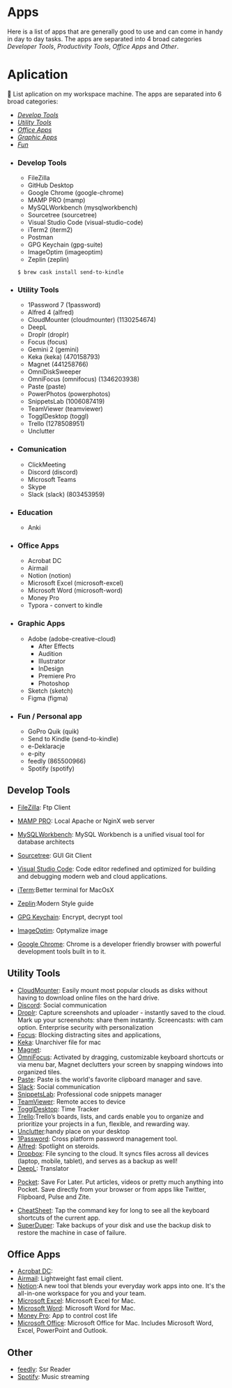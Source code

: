 # Apps

Here is a list of apps that are generally good to use and can come in handy in day to day tasks. The apps are separated into 4 broad categories _Developer Tools_, _Productivity Tools_, _Office Apps_ and _Other_.

# Aplication

 List aplication on my workspace machine. The apps are separated into 6 broad categories:

- [_Develop Tools_](Develop%20Tools)
- [_Utility Tools_](Utility%20Tools)
- [_Office Apps_](Office%20Apps)
- [_Graphic Apps_](Graphic%20Apps)
- [_Fun_](Fun)

* ### Develop Tools

  - FileZilla
  - GitHub Desktop
  - Google Chrome (google-chrome)
  - MAMP PRO (mamp)
  - MySQLWorkbench (mysqlworkbench)
  - Sourcetree (sourcetree)
  - Visual Studio Code (visual-studio-code)
  - iTerm2 (iterm2)
  - Postman
  - GPG Keychain (gpg-suite)
  - ImageOptim (imageoptim)
  - Zeplin (zeplin)

  ```shell
  $ brew cask install send-to-kindle
  ```

* ### Utility Tools

  - 1Password 7 (1password)
  - Alfred 4 (alfred)
  - CloudMounter (cloudmounter) (1130254674)
  - DeepL
  - Droplr (droplr)
  - Focus (focus)
  - Gemini 2 (gemini)
  - Keka (keka) (470158793)
  - Magnet (441258766)
  - OmniDiskSweeper
  - OmniFocus (omnifocus) (1346203938)
  - Paste (paste)
  - PowerPhotos (powerphotos)
  - SnippetsLab (1006087419)
  - TeamViewer (teamviewer)
  - TogglDesktop (toggl)
  - Trello (1278508951)
  - Unclutter

* ### Comunication

  - ClickMeeting
  - Discord (discord)
  - Microsoft Teams
  - Skype
  - Slack (slack) (803453959)

* ### Education

  - Anki

* ### Office Apps

  - Acrobat DC
  - Airmail
  - Notion (notion)
  - Microsoft Excel (microsoft-excel)
  - Microsoft Word (microsoft-word)
  - Money Pro
  - Typora - convert to kindle

* ### Graphic Apps

  - Adobe (adobe-creative-cloud)
    - After Effects
    - Audition
    - Illustrator
    - InDesign
    - Premiere Pro
    - Photoshop
  - Sketch (sketch)
  - Figma (figma)

* ### Fun / Personal app
  - GoPro Quik (quik)
  - Send to Kindle (send-to-kindle)
  - e-Deklaracje
  - e-pity
  - feedly (865500966)
  - Spotify (spotify)

## Develop Tools

- [FileZilla](https://filezilla-project.org/download.php?type=client): Ftp Client
- [MAMP PRO](https://www.mamp.info/en/downloads/): Local Apache or NginX web server
- [MySQLWorkbench](https://dev.mysql.com/downloads/workbench/): MySQL Workbench is a unified visual tool for database architects
- [Sourcetree](https://www.sourcetreeapp.com/): GUI Git Client
- [Visual Studio Code](https://code.visualstudio.com/Download): Code editor redefined and optimized for building and debugging modern web and cloud applications.
- [iTerm](https://www.iterm2.com/downloads.html):Better terminal for MacOsX
- [Zeplin](https://support.zeplin.io/en/articles/244698-downloading-mac-and-windows-apps):Modern Style guide
- [GPG Keychain](https://gpgtools.org/): Encrypt, decrypt tool
- [ImageOptim](https://imageoptim.com/pl): Optymalize image

- [Google Chrome](https://www.google.com/intl/en/chrome/browser/): Chrome is a developer friendly browser with powerful development tools built in to it.

## Utility Tools

- [CloudMounter](https://cloudmounter.net/downloads.html): Easily mount most popular clouds as disks without having to download online files on the hard drive.
- [Discord](https://discordapp.com/): Social communication
- [Droplr](https://droplr.com/): Capture screenshots and uploader - instantly saved to the cloud. Mark up your screenshots: share them instantly. Screencasts: with cam option. Enterprise security with personalization
- [Focus](https://heyfocus.com/): Blocking distracting sites and applications,
- [Keka](https://www.keka.io/pl/): Unarchiver file for mac
- [Magnet](https://magnet.crowdcafe.com/):
- [OmniFocus](): Activated by dragging, customizable keyboard shortcuts or via menu bar, Magnet declutters your screen by snapping windows into organized tiles.
- [Paste](https://pasteapp.me/): Paste is the world's favorite clipboard manager and save.
- [Slack](https://slack.com/downloads): Social communication
- [SnippetsLab](https://www.renfei.org/snippets-lab/): Professional code snippets manager
- [TeamViewer](https://www.teamviewer.com/): Remote acces to device
- [TogglDesktop](https://toggl.com/toggl-desktop/): Time Tracker
- [Trello](https://apps.apple.com/app/trello/id1278508951):Trello’s boards, lists, and cards enable you to organize and prioritize your projects in a fun, flexible, and rewarding way.
- [Unclutter](https://unclutterapp.com/):handy place on your desktop
- [1Password](https://agilebits.com/onepassword): Cross platform password management tool.
- [Alfred](http://www.alfredapp.com/): Spotlight on steroids.
- [Dropbox](https://www.dropbox.com/): File syncing to the cloud. It syncs files across all devices (laptop, mobile, tablet), and serves as a backup as well!
- [DeepL](https://www.deepl.com/): Translator

* [Pocket](https://getpocket.com): Save For Later. Put articles, videos or pretty much anything into Pocket. Save directly from your browser or from apps like Twitter, Flipboard, Pulse and Zite.

- [CheatSheet](http://www.grandtotal.biz/CheatSheet/): Tap the command key for long to see all the keyboard shortcuts of the current app.
- [SuperDuper](http://www.shirt-pocket.com/SuperDuper/SuperDuperDescription.html): Take backups of your disk and use the backup disk to restore the machine in case of failure.

## Office Apps

- [Acrobat DC](https://creativecloud.adobe.com/apps/all/desktop):
- [Airmail](http://airmailapp.com/): Lightweight fast email client.
- [Notion](https://www.notion.so/):A new tool that blends your everyday work apps into one. It's the all-in-one workspace for you and your team.
- [Microsoft Excel](http://www.microsoft.com/mac/): Microsoft Excel for Mac.
- [Microsoft Word](http://www.microsoft.com/mac/): Microsoft Word for Mac.
- [Money Pro](https://money.pro/mac/): App to control cost life
- [Microsoft Office](http://www.microsoft.com/mac/buy): Microsoft Office for Mac. Includes Microsoft Word, Excel, PowerPoint and Outlook.

## Other

- [feedly](https://feedly.com/): Ssr Reader
- [Spotify](https://www.spotify.com/): Music streaming
